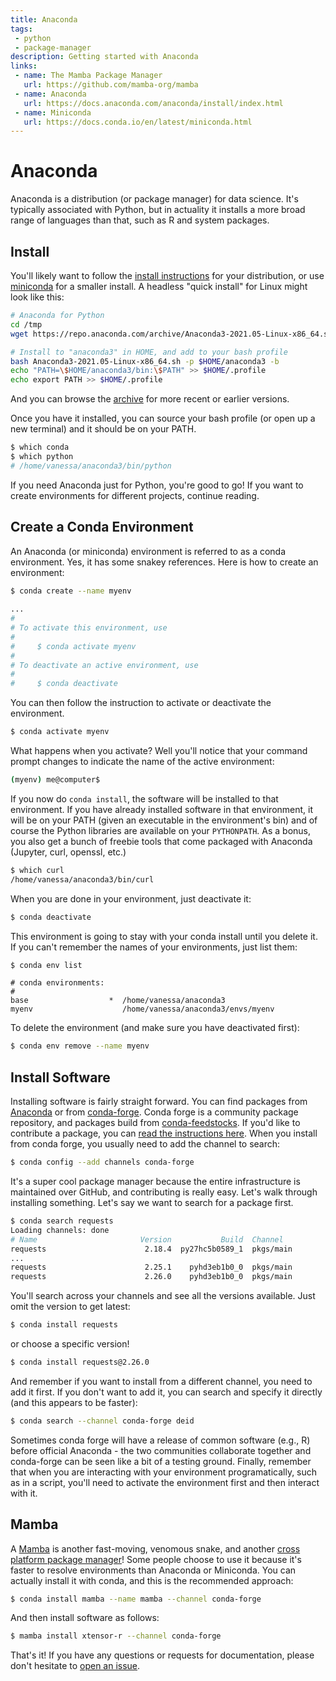```yaml
---
title: Anaconda
tags: 
 - python
 - package-manager
description: Getting started with Anaconda
links:
 - name: The Mamba Package Manager
   url: https://github.com/mamba-org/mamba
 - name: Anaconda
   url: https://docs.anaconda.com/anaconda/install/index.html
 - name: Miniconda
   url: https://docs.conda.io/en/latest/miniconda.html
---
```


# Anaconda

Anaconda is a distribution (or package manager) for data science. It's typically associated with Python, but in actuality it installs a more broad range of languages than that, such as R and system packages. 

## Install

You'll likely want to follow the [install instructions](https://docs.anaconda.com/anaconda/install/index.html) for your distribution, or use
[miniconda](https://docs.conda.io/en/latest/miniconda.html) for a smaller install. A headless "quick install" for Linux might look like this:

```bash
# Anaconda for Python
cd /tmp
wget https://repo.anaconda.com/archive/Anaconda3-2021.05-Linux-x86_64.sh

# Install to "anaconda3" in HOME, and add to your bash profile
bash Anaconda3-2021.05-Linux-x86_64.sh -p $HOME/anaconda3 -b
echo "PATH=\$HOME/anaconda3/bin:\$PATH" >> $HOME/.profile
echo export PATH >> $HOME/.profile
```

And you can browse the [archive](https://repo.anaconda.com/archive/) for more recent or earlier versions.

Once you have it installed, you can source your bash profile (or open up a new terminal) and it should be on your PATH.

```bash
$ which conda
$ which python
# /home/vanessa/anaconda3/bin/python
```

If you need Anaconda just for Python, you're good to go! If you want to create environments for different projects, continue reading.

## Create a Conda Environment

An Anaconda (or miniconda) environment is referred to as a conda environment. Yes, it has some snakey references.
Here is how to create an environment:

```bash
$ conda create --name myenv
  
...
#
# To activate this environment, use
#
#     $ conda activate myenv
#
# To deactivate an active environment, use
#
#     $ conda deactivate
```

You can then follow the instruction to activate or deactivate the environment.

```bash
$ conda activate myenv
```
What happens when you activate? Well you'll notice that your command prompt changes to indicate the name
of the active environment:

```bash
(myenv) me@computer$
```

If you now do `conda install`, the software will be installed to that environment. If you have already installed software
in that environment, it will be on your PATH (given an executable in the environment's bin) and of course the Python libraries
are available on your `PYTHONPATH`. As a bonus, you also get a bunch of freebie tools that come packaged with Anaconda (Jupyter, curl, openssl, etc.)

```bash
$ which curl
/home/vanessa/anaconda3/bin/curl
```
When you are done in your environment, just deactivate it:

```bash
$ conda deactivate
```

This environment is going to stay with your conda install until you delete it. If you
can't remember the names of your environments, just list them:

```bash
$ conda env list
```
```
# conda environments:
#
base                  *  /home/vanessa/anaconda3
myenv                    /home/vanessa/anaconda3/envs/myenv
```

To delete the environment (and make sure you have deactivated first):

```bash
$ conda env remove --name myenv
```

## Install Software

Installing software is fairly straight forward. You can find packages from [Anaconda](https://anaconda.org/anaconda/repo) or from [conda-forge](https://conda-forge.org/feedstock-outputs/). Conda forge is a community package repository, and packages build from [conda-feedstocks](https://github.com/conda-forge/conda-feedstock). If you'd like to contribute a package, you can [read the instructions here](https://conda-forge.org/#contribute). When you install from conda forge, you usually need to add the channel to search:

```bash
$ conda config --add channels conda-forge 
```

It's a super cool package manager because the entire infrastructure is maintained over GitHub, and contributing is really easy.
Let's walk through installing something. Let's say we want to search for a package first.

```bash
$ conda search requests
Loading channels: done
# Name                       Version           Build  Channel             
requests                      2.18.4  py27hc5b0589_1  pkgs/main           
...
requests                      2.25.1    pyhd3eb1b0_0  pkgs/main           
requests                      2.26.0    pyhd3eb1b0_0  pkgs/main   
```

You'll search across your channels and see all the versions available. Just omit the version to get latest:

```bash
$ conda install requests
```

or choose a specific version!

```bash
$ conda install requests@2.26.0
```

And remember if you want to install from a different channel, you need to add it first.
If you don't want to add it, you can search and specify it directly (and this appears to be faster):

```bash
$ conda search --channel conda-forge deid
```

Sometimes conda forge will have a release of common software (e.g., R) before official Anaconda - the two communities collaborate together and conda-forge can be seen like a bit of a testing ground. Finally, remember that when you are interacting with your environment programatically, such as in a script, you'll need to activate the environment first and then interact with it.

## Mamba

A [Mamba](https://en.wikipedia.org/wiki/Mamba) is another fast-moving, venomous snake, and another
[cross platform package manager](https://github.com/mamba-org/mamba)! Some people choose to use it because it's
faster to resolve environments than Anaconda or Miniconda. You can actually install it with conda, and this is the
recommended approach:

```bash
$ conda install mamba --name mamba --channel conda-forge
```
And then install software as follows:

```bash
$ mamba install xtensor-r --channel conda-forge
```

That's it! If you have any questions or requests for documentation, please don't hesitate to [open an issue](https://github.com/rse-ops/knowledge/issues).

